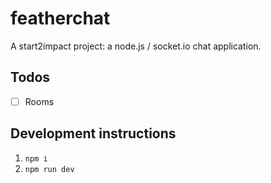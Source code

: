 # featherchat

A start2impact project: a node.js / socket.io chat application.

## Todos

- [ ] Rooms

## Development instructions

1. `npm i`
2. `npm run dev`
